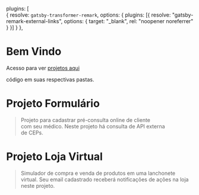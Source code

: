 plugins: [      
  {
    resolve: `gatsby-transformer-remark`,
    options: {
      plugins: [{
        resolve: "gatsby-remark-external-links",
        options: {
          target: "_blank",
          rel: "noopener noreferrer"
        }
      }]
    }
  },


Bem Vindo
============================================================================
Acesso para ver [projetos aqui](https://repositoriooiler.com.br/?target=_blank)  

código em suas respectivas pastas.

Projeto Formulário
============================================================================
> Projeto para cadastrar pré-consulta online de cliente  
com seu  médico.  Neste  projeto há consulta de API  externa  
de CEPs.  

Projeto Loja Virtual
============================================================================
> Simulador de compra e venda de produtos em uma lanchonete  
virtual. Seu email cadastrado receberá notificações de ações na loja  
neste projeto.







